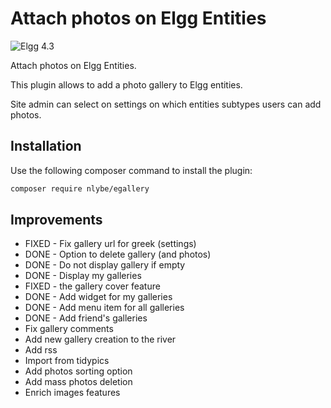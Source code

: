 # Attach photos on Elgg Entities

![Elgg 4.3](https://img.shields.io/badge/Elgg-4.3-orange.svg?style=flat-square)

Attach photos on Elgg Entities.

This plugin allows to add a photo gallery to Elgg entities.

Site admin can select on settings on which entities subtypes users can add photos.

## Installation

Use the following composer command to install the plugin:

```bash
composer require nlybe/egallery
```

## Improvements

- FIXED - Fix gallery url for greek (settings)
- DONE - Option to delete gallery (and photos)
- DONE - Do not display gallery if empty
- DONE - Display my galleries
- FIXED - the gallery cover feature
- DONE - Add widget for my galleries
- DONE - Add menu item for all galleries
- DONE - Add friend's galleries
- Fix gallery comments
- Add new gallery creation to the river
- Add rss
- Import from tidypics
- Add photos sorting option
- Add mass photos deletion
- Enrich images features